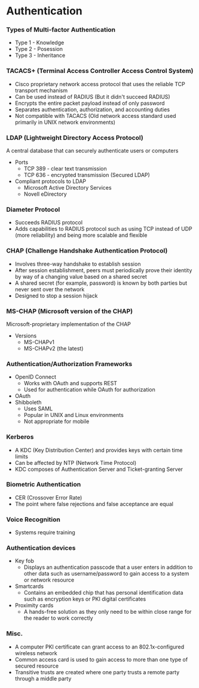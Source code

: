 # Authentication
### Types of Multi-factor Authentication
* Type 1 - Knowledge
* Type 2 - Posession
* Type 3 - Inheritance

### TACACS+ (Terminal Access Controller Access Control System)
* Cisco proprietary network access protocol that uses the reliable TCP transport mechanism
* Can be used instead of RADIUS (But it didn't succeed RADIUS)
* Encrypts the entire packet payload instead of only password
* Separates authentication, authorization, and accounting duties
* Not compatible with TACACS (Old network access standard used primarily in UNIX network environments)

### LDAP (Lightweight Directory Access Protocol)
A central database that can securely authenticate users or computers
* Ports
  * TCP 389 - clear text transmission
  * TCP 636 - encrypted transmission (Secured LDAP)
* Compliant protocols to LDAP
  * Microsoft Active Directory Services
  * Novell eDirectory
  
### Diameter Protocol
* Succeeds RADIUS protocol
* Adds capabilities to RADIUS protocol such as using TCP instead of UDP (more reliability) and being more scalable and flexible

### CHAP (Challenge Handshake Authentication Protocol)
* Involves three-way handshake to establish session
* After session establishment, peers must periodically prove their identity by way of a changing value based on a shared secret
* A shared secret (for example, password) is known by both parties but never sent over the network
* Designed to stop a session hijack

### MS-CHAP (Microsoft version of the CHAP)
Microsoft-proprietary implementation of the CHAP
* Versions
  * MS-CHAPv1
  * MS-CHAPv2 (the latest)

### Authentication/Authorization Frameworks
* OpenID Connect
  * Works with OAuth and supports REST
  * Used for authentication while OAuth for authorization
* OAuth
* Shibboleth
  * Uses SAML
  * Popular in UNIX and Linux environments
  * Not appropriate for mobile
  
### Kerberos
* A KDC (Key Distribution Center) and provides keys with certain time limits
* Can be affected by NTP (Network Time Protocol)
* KDC composes of Authentication Server and Ticket-granting Server

### Biometric Authentication
* CER (Crossover Error Rate)
 * The point where false rejections and false acceptance are equal
 
### Voice Recognition
* Systems require training

### Authentication devices
* Key fob
  * Displays an authentication passcode that a user enters in addition to other data such as username/password to gain access to a system or network resource
* Smartcards
  * Contains an embedded chip that has personal identification data such as encryption keys or PKI digital certificates
* Proximity cards
  * A hands-free solution as they only need to be within close range for the reader to work correctly
  
### Misc.
* A computer PKI certificate can grant access to an 802.1x-configured wireless network
* Common access card is used to gain access to more than one type of secured resource
* Transitive trusts are created where one party trusts a remote party through a middle party
